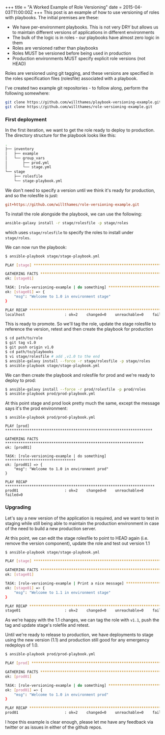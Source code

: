 +++
title = "A Worked Example of Role Versioning"
date = 2015-04-03T11:00:00Z
+++
This post is an example of how to use versioning of roles with playbooks.
The initial premises are these:

* We have per-environment playbooks. This is not very DRY but allows
  us to maintain different versions of applications in different
  environments
* The bulk of the logic is in roles - our playbooks have almost zero
  logic in them
* Roles are versioned rather than playbooks
* Roles MUST be versioned before being used in production
* Production environments MUST specify explicit role versions (not HEAD)

Roles are versioned using git tagging, and these versions are specified
in the roles specification files (rolesfile) associated with a playbook.

I've created two example git repositories - to follow along, perform the
following somewhere:

```sh
git clone https://github.com/willthames/playbook-versioning-example.git
git clone https://github.com/willthames/role-versioning-example.git
```

### First deployment

In the first iteration, we want to get the role ready to deploy to
production. The directory structure for the playbook looks like this:

```sh
.
├── inventory
│   ├── example
│   └── group_vars
│       ├── prod.yml
│       └── stage.yml
└── stage
    ├── rolesfile
    └── stage-playbook.yml
```

We don't need to specify a version until we think it's ready for
production, and so the rolesfile is just:

```ini
git+https://github.com/willthames/role-versioning-example.git
```

To install the role alongside the playbook, we can use the following:

```sh
ansible-galaxy install -r stage/rolesfile -p stage/roles
```

which uses `stage/rolesfile` to specify the roles to install under
`stage/roles`.

We can now run the playbook:

```sh
$ ansible-playbook stage/stage-playbook.yml

PLAY [stage] ******************************************************************

GATHERING FACTS ***************************************************************
ok: [stage01]

TASK: [role-versioning-example | do something] ********************************
ok: [stage01] => {
    "msg": "Welcome to 1.0 in environment stage"
}

PLAY RECAP ********************************************************************
localhost                  : ok=2    changed=0    unreachable=0    failed=0
```

This is ready to promote. So we'll tag the role, update the stage rolesfile
to reference the version, retest and then create the playbook for production

```sh
$ cd path/to/role
$ git tag v1.0
$ git push origin v1.0
$ cd path/to/playbooks
$ vi stage/rolesfile # add ,v1.0 to the end
$ ansible-galaxy install --force -r stage/rolesfile -p stage/roles
$ ansible-playbook stage/stage-playbook.yml
```

We can then create the playbook and rolesfile for prod and we're
ready to deploy to prod:

```sh
$ ansible-galaxy install --force -r prod/rolesfile -p prod/roles
$ ansible-playbook prod/prod-playbook.yml
```

At this point stage and prod look pretty much the same, except the
message says it's the prod environment:

```
$ ansible-playbook prod/prod-playbook.yml

PLAY [prod] *******************************************************************

GATHERING FACTS ***************************************************************
ok: [prod01]

TASK: [role-versioning-example | do something] ********************************
ok: [prod01] => {
    "msg": "Welcome to 1.0 in environment prod"
}

PLAY RECAP ********************************************************************
prod01                     : ok=2    changed=0    unreachable=0    failed=0
```

### Upgrading

Let's say  a new version of the application is required, and we want to test
in staging while still being able to maintain the production
environment in case of the need to build a new production server.

At this point, we can edit the stage rolesfile to point to HEAD again
(i.e. remove the version component), update the role and test out
version 1.1

```sh
$ ansible-playbook stage/stage-playbook.yml

PLAY [stage] ******************************************************************

GATHERING FACTS ***************************************************************
ok: [stage01]

TASK: [role-versioning-example | Print a nice message] ************************
ok: [stage01] => {
    "msg": "Welcome to 1.1 in environment stage"
}

PLAY RECAP ********************************************************************
stage01                    : ok=2    changed=0    unreachable=0    failed=0
```

As we're happy with the 1.1 changes, we can tag the role with `v1.1`,
push the tag and update stage's rolefile and retest.

Until we're ready to release to production, we have deployments to stage
using the new version (1.1) and production still good for any emergency
redeploys of 1.0.

```sh
$ ansible-playbook prod/prod-playbook.yml

PLAY [prod] *******************************************************************

GATHERING FACTS ***************************************************************
ok: [prod01]

TASK: [role-versioning-example | do something] ********************************
ok: [prod01] => {
    "msg": "Welcome to 1.0 in environment prod"
}

PLAY RECAP ********************************************************************
prod01                     : ok=2    changed=0    unreachable=0    failed=0
```

I hope this example is clear enough, please let me have any feedback via
twitter or as issues in either of the github repos.
